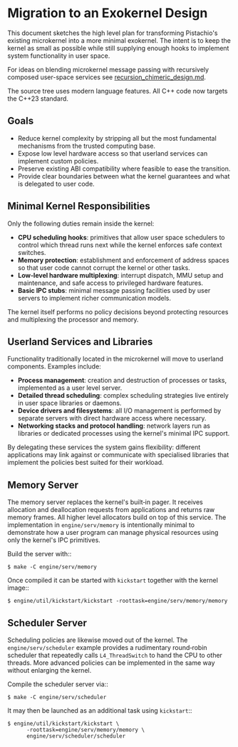 # Migration to an Exokernel Design

This document sketches the high level plan for transforming Pistachio's existing microkernel into a more minimal exokernel. The intent is to keep the kernel as small as possible while still supplying enough hooks to implement system functionality in user space.

For ideas on blending microkernel message passing with recursively composed user-space services see
[recursion_chimeric_design.md](recursion_chimeric_design.md).

The source tree uses modern language features.  All C++ code now targets the
C++23 standard.

## Goals

- Reduce kernel complexity by stripping all but the most fundamental mechanisms from the trusted computing base.
- Expose low level hardware access so that userland services can implement custom policies.
- Preserve existing ABI compatibility where feasible to ease the transition.
- Provide clear boundaries between what the kernel guarantees and what is delegated to user code.

## Minimal Kernel Responsibilities

Only the following duties remain inside the kernel:

- **CPU scheduling hooks**: primitives that allow user space schedulers to control which thread runs next while the kernel enforces safe context switches.
- **Memory protection**: establishment and enforcement of address spaces so that user code cannot corrupt the kernel or other tasks.
- **Low‑level hardware multiplexing**: interrupt dispatch, MMU setup and maintenance, and safe access to privileged hardware features.
- **Basic IPC stubs**: minimal message passing facilities used by user servers to implement richer communication models.

The kernel itself performs no policy decisions beyond protecting resources and multiplexing the processor and memory.

## Userland Services and Libraries

Functionality traditionally located in the microkernel will move to userland components. Examples include:

- **Process management**: creation and destruction of processes or tasks, implemented as a user level server.
- **Detailed thread scheduling**: complex scheduling strategies live entirely in user space libraries or daemons.
- **Device drivers and filesystems**: all I/O management is performed by separate servers with direct hardware access where necessary.
- **Networking stacks and protocol handling**: network layers run as libraries or dedicated processes using the kernel's minimal IPC support.

By delegating these services the system gains flexibility: different applications may link against or communicate with specialised libraries that implement the policies best suited for their workload.

## Memory Server

The memory server replaces the kernel's built‑in pager.  It receives
allocation and deallocation requests from applications and returns raw
memory frames.  All higher level allocators build on top of this
service.  The implementation in `engine/serv/memory` is intentionally
minimal to demonstrate how a user program can manage physical
resources using only the kernel's IPC primitives.

Build the server with::

    $ make -C engine/serv/memory

Once compiled it can be started with `kickstart` together with the
kernel image::

    $ engine/util/kickstart/kickstart -roottask=engine/serv/memory/memory

## Scheduler Server

Scheduling policies are likewise moved out of the kernel.  The
`engine/serv/scheduler` example provides a rudimentary round‑robin
scheduler that repeatedly calls `L4_ThreadSwitch` to hand the CPU to
other threads.  More advanced policies can be implemented in the same
way without enlarging the kernel.

Compile the scheduler server via::

    $ make -C engine/serv/scheduler

It may then be launched as an additional task using `kickstart`::

    $ engine/util/kickstart/kickstart \
          -roottask=engine/serv/memory/memory \
          engine/serv/scheduler/scheduler

